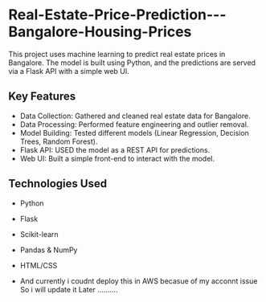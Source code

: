 # Real-Estate-Price-Prediction---Bangalore-Housing-Prices

This project uses machine learning to predict real estate prices in Bangalore. The model is built using Python, and the predictions are served via a Flask API with a simple web UI.

## Key Features

- Data Collection: Gathered and cleaned real estate data for Bangalore.
- Data Processing: Performed feature engineering and outlier removal.
- Model Building: Tested different models (Linear Regression, Decision Trees, Random Forest).
- Flask API: USED the model as a REST API for predictions.
- Web UI: Built a simple front-end to interact with the model.

## Technologies Used

- Python
- Flask
- Scikit-learn
- Pandas & NumPy
- HTML/CSS

- And currently i coudnt deploy this in AWS becasue of my acconnt issue So i will update it Later ..........
